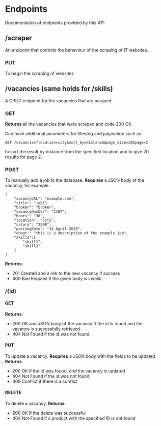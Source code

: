 # Endpoints
Documentation of endpoints provided by this API

## /scraper
An endpoint that controls the behaviour of the scraping of IT websites. 
### PUT
To begin the scraping of websites

## /vacancies (same holds for /skills)
A CRUD endpoint for the vacancies that are scraped. 
### GET
**Returns** all the vacancies that were scraped and code 200 OK. 

Can have additional parameters for filtering and pagination such as 
```
GET /vacancies?location=city&sort_by=distance&page_size=20&page=2
```  
to sort the result by distance from the specified location and to give 20 results for page 2. 

### POST 
To manually add a job to the database. **Requires** a JSON body of the vacancy, for example:
```
{
    "vacancyURL": "example.com",
    "title": "job1",
    "broker": "broker",
    "vacancyNumber": "2387",
    "hours": "30",
    "location": "City",
    "salary": "2500",
    "postingDate": "14 April 2020",
    "about": "this is a description of the example job",
    "skills":[
        "skill1",
        "skill2"
    ]
}
```
**Returns**:
- 201 Created and a link to the new vacancy if success
- 400 Bad Request if the given body is invalid

### /{id}
#### GET
**Returns**:
 - 200 OK and JSON body of the vacancy if the id is found and the vacancy is successfully retrieved 
 - 404 Not Found if the id was not found  

#### PUT 
To update a vacancy. **Requires** a JSON body with the fields to be updated. **Returns**:
 - 200 OK if the id was found, and the vacancy is updated 
 - 404 Not Found if the id was not found
 - 409 Conflict if there is a conflict 

#### DELETE
To delete a vacancy. **Returns**:
- 200 OK if the delete was successful
- 404 Not Found if a product with the specified ID is not found


